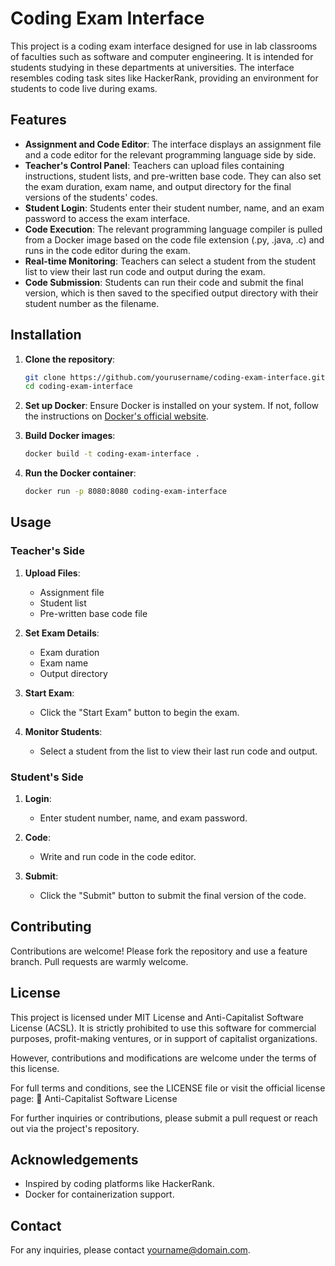 # Coding Exam Interface

This project is a coding exam interface designed for use in lab classrooms of faculties such as software and computer engineering. It is intended for students studying in these departments at universities. The interface resembles coding task sites like HackerRank, providing an environment for students to code live during exams.

## Features

- **Assignment and Code Editor**: The interface displays an assignment file and a code editor for the relevant programming language side by side.
- **Teacher's Control Panel**: Teachers can upload files containing instructions, student lists, and pre-written base code. They can also set the exam duration, exam name, and output directory for the final versions of the students' codes.
- **Student Login**: Students enter their student number, name, and an exam password to access the exam interface.
- **Code Execution**: The relevant programming language compiler is pulled from a Docker image based on the code file extension (.py, .java, .c) and runs in the code editor during the exam.
- **Real-time Monitoring**: Teachers can select a student from the student list to view their last run code and output during the exam.
- **Code Submission**: Students can run their code and submit the final version, which is then saved to the specified output directory with their student number as the filename.

## Installation

1. **Clone the repository**:
   ```sh
   git clone https://github.com/yourusername/coding-exam-interface.git
   cd coding-exam-interface
   ```

2. **Set up Docker**:
   Ensure Docker is installed on your system. If not, follow the instructions on [Docker's official website](https://www.docker.com/get-started).

3. **Build Docker images**:
   ```sh
   docker build -t coding-exam-interface .
   ```

4. **Run the Docker container**:
   ```sh
   docker run -p 8080:8080 coding-exam-interface
   ```

## Usage

### Teacher's Side

1. **Upload Files**:
   - Assignment file
   - Student list
   - Pre-written base code file

2. **Set Exam Details**:
   - Exam duration
   - Exam name
   - Output directory

3. **Start Exam**:
   - Click the "Start Exam" button to begin the exam.

4. **Monitor Students**:
   - Select a student from the list to view their last run code and output.

### Student's Side

1. **Login**:
   - Enter student number, name, and exam password.

2. **Code**:
   - Write and run code in the code editor.

3. **Submit**:
   - Click the "Submit" button to submit the final version of the code.

## Contributing

Contributions are welcome! Please fork the repository and use a feature branch. Pull requests are warmly welcome.

## License

This project is licensed under MIT License and Anti-Capitalist Software License (ACSL).
It is strictly prohibited to use this software for commercial purposes, profit-making ventures, or in support of capitalist organizations.

However, contributions and modifications are welcome under the terms of this license.

For full terms and conditions, see the LICENSE file or visit the official license page:
🔗 Anti-Capitalist Software License

For further inquiries or contributions, please submit a pull request or reach out via the project's repository.
## Acknowledgements

- Inspired by coding platforms like HackerRank.
- Docker for containerization support.

## Contact

For any inquiries, please contact [yourname@domain.com](mailto:yourname@domain.com).
